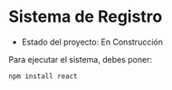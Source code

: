 <h1> Sistema de Registro</h1>

- Estado del proyecto: En Construcción 

Para ejecutar el sistema, debes poner:

```npm install react```
